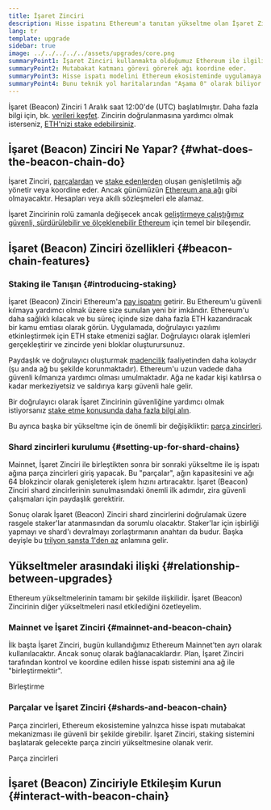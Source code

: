 ```yaml
---
title: İşaret Zinciri
description: Hisse ispatını Ethereum'a tanıtan yükseltme olan İşaret Zinciri hakkında bilgi edinin.
lang: tr
template: upgrade
sidebar: true
image: ../../../../../assets/upgrades/core.png
summaryPoint1: İşaret Zinciri kullanmakta olduğumuz Ethereum ile ilgili hiçbir şeyi değiştirmez.
summaryPoint2: Mutabakat katmanı görevi görerek ağı koordine eder.
summaryPoint3: Hisse ispatı modelini Ethereum ekosisteminde uygulamaya koydu.
summaryPoint4: Bunu teknik yol haritalarından "Aşama 0" olarak biliyor olabilirsiniz.
---
```


<UpgradeStatus isShipped dateKey="page-upgrades-beacon-date">
    İşaret (Beacon) Zinciri 1 Aralık saat 12:00'de (UTC) başlatılmıştır. Daha fazla bilgi için, bk. <a href="https://beaconscan.com/">verileri keşfet</a>. Zincirin doğrulanmasına yardımcı olmak isterseniz, <a href="/staking/">ETH'nizi stake edebilirsiniz</a>.
</UpgradeStatus>

## İşaret (Beacon) Zinciri Ne Yapar? {#what-does-the-beacon-chain-do}

İşaret Zinciri, [parçalardan](/upgrades/sharding/) ve [stake edenlerden](/staking/) oluşan genişletilmiş ağı yönetir veya koordine eder. Ancak günümüzün [Ethereum ana ağı](/glossary/#mainnet) gibi olmayacaktır. Hesapları veya akıllı sözleşmeleri ele alamaz.

İşaret Zincirinin rolü zamanla değişecek ancak [geliştirmeye çalıştığımız güvenli, sürdürülebilir ve ölçeklenebilir Ethereum](/upgrades/vision/) için temel bir bileşendir.

## İşaret (Beacon) Zinciri özellikleri {#beacon-chain-features}

### Staking ile Tanışın {#introducing-staking}

İşaret (Beacon) Zinciri Ethereum'a [pay ispatını](/developers/docs/consensus-mechanisms/pos/) getirir. Bu Ethereum'u güvenli kılmaya yardımcı olmak üzere size sunulan yeni bir imkândır. Ethereum'u daha sağlıklı kılacak ve bu süreç içinde size daha fazla ETH kazandıracak bir kamu emtiası olarak görün. Uygulamada, doğrulayıcı yazılımı etkinleştirmek için ETH stake etmenizi sağlar. Doğrulayıcı olarak işlemleri gerçekleştirir ve zincirde yeni bloklar oluşturursunuz.

Paydaşlık ve doğrulayıcı oluşturmak [madencilik](/developers/docs/mining/) faaliyetinden daha kolaydır (şu anda ağ bu şekilde korunmaktadır). Ethereum'u uzun vadede daha güvenli kılmanıza yardımcı olması umulmaktadır. Ağa ne kadar kişi katılırsa o kadar merkeziyetsiz ve saldırıya karşı güvenli hale gelir.

<InfoBanner emoji=":money_bag:">
Bir doğrulayıcı olarak İşaret Zincirinin güvenliğine yardımcı olmak istiyorsanız <a href="/staking/">stake etme konusunda daha fazla bilgi alın</a>.
</InfoBanner>

Bu ayrıca başka bir yükseltme için de önemli bir değişikliktir: [parça zincirleri](/upgrades/sharding/).

### Shard zincirleri kurulumu {#setting-up-for-shard-chains}

Mainnet, İşaret Zinciri ile birleştikten sonra bir sonraki yükseltme ile iş ispatı ağına parça zincirleri giriş yapacak. Bu "parçalar", ağın kapasitesini ve ağı 64 blokzincir olarak genişleterek işlem hızını artıracaktır. İşaret (Beacon) Zinciri shard zincirlerinin sunulmasındaki önemli ilk adımdır, zira güvenli çalışmaları için paydaşlık gerektirir.

Sonuç olarak İşaret (Beacon) Zinciri shard zincirlerini doğrulamak üzere rasgele staker'lar atanmasından da sorumlu olacaktır. Staker'lar için işbirliği yapmayı ve shard'ı devralmayı zorlaştırmanın anahtarı da budur. Başka deyişle bu [trilyon şansta 1'den az](https://medium.com/@chihchengliang/minimum-committee-size-explained-67047111fa20) anlamına gelir.

## Yükseltmeler arasındaki ilişki {#relationship-between-upgrades}

Ethereum yükseltmelerinin tamamı bir şekilde ilişkilidir. İşaret (Beacon) Zincirinin diğer yükseltmeleri nasıl etkilediğini özetleyelim.

### Mainnet ve İşaret Zinciri {#mainnet-and-beacon-chain}

İlk başta İşaret Zinciri, bugün kullandığımız Ethereum Mainnet'ten ayrı olarak kullanılacaktır. Ancak sonuç olarak bağlanacaklardır. Plan, İşaret Zinciri tarafından kontrol ve koordine edilen hisse ispatı sistemini ana ağ ile "birleştirmektir".

<ButtonLink to="/upgrades/merge/">
    Birleştirme
</ButtonLink>

### Parçalar ve İşaret Zinciri {#shards-and-beacon-chain}

Parça zincirleri, Ethereum ekosistemine yalnızca hisse ispatı mutabakat mekanizması ile güvenli bir şekilde girebilir. İşaret Zinciri, staking sistemini başlatarak gelecekte parça zinciri yükseltmesine olanak verir.

<ButtonLink to="/upgrades/sharding/">
    Parça zincirleri
</ButtonLink>

<Divider />

## İşaret (Beacon) Zinciriyle Etkileşim Kurun {#interact-with-beacon-chain}

<BeaconChainActions />
